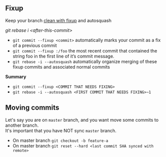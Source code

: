 ## Fixup

Keep your branch [clean with fixup][1] and autosquash

*git rebase i \<after-this-commit>*

 - `git commit --fixup <commit>` automatically marks your commit as a fix of a previous commit
 - `git commit --fixup :/foo` the most recent commit that contained the string foo in the first line of it’s commit message. 
 - `git rebase -i --autosquash` automatically organize merging of these fixup commits and associated normal commits

**Summary**  

 - `git commit --fixup <COMMIT THAT NEEDS FIXING>`
 - `git rebase -i --autosquash <FIRST COMMIT THAT NEEDS FIXING>~1`


## Moving commits

Let's say you are on `master` branch, and you want move some commits to another branch.   
It's important that you have NOT sync `master` branch.

 - On master branch `git checkout -b feature-a`
 - On master branch `git reset --hard <last commit SHA synced with remote>`


[1]: https://dev.to/koffeinfrei/the-git-fixup-workflow-386d

